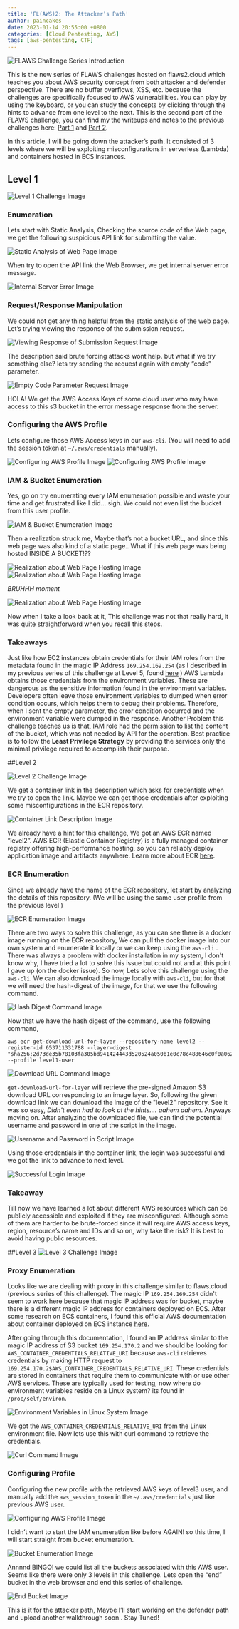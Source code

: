 ```yaml
---
title: 'FL(AWS)2: The Attacker’s Path'
author: paincakes
date: 2023-01-14 20:55:00 +0800
categories: [Cloud Pentesting, AWS]
tags: [aws-pentesting, CTF]
---
```


<img src="https://miro.medium.com/v2/resize:fit:720/format:webp/1*5ilH_X6zvgVygO4eL07h5A.png" alt="FLAWS Challenge Series Introduction">

This is the new series of FLAWS challenges hosted on flaws2.cloud which teaches you about AWS security concept from both attacker and defender perspective. There are no buffer overflows, XSS, etc. because the challenges are specifically focused to AWS vulnerabilities. You can play by using the keyboard, or you can study the concepts by clicking through the hints to advance from one level to the next. This is the second part of the FLAWS challenge, you can find my the writeups and notes to the previous challenges here: [Part 1](/posts/flaws-part-1) and [Part 2](/posts/flaws-part-2).

In this article, I will be going down the attacker’s path. It consisted of 3 levels where we will be exploiting misconfigurations in serverless (Lambda) and containers hosted in ECS instances.

## Level 1
<img src="https://miro.medium.com/v2/resize:fit:720/format:webp/1*Z_dLbks1ewZ5kaw9e8rpFA.png" alt="Level 1 Challenge Image">

### Enumeration
Lets start with Static Analysis, Checking the source code of the Web page, we get the following suspicious API link for submitting the value.

<img src="https://miro.medium.com/v2/resize:fit:720/format:webp/1*JiIhhq-5NE0-NdsOUVQkKA.png" alt="Static Analysis of Web Page Image">

When try to open the API link the Web Browser, we get internal server error message.

<img src="https://miro.medium.com/v2/resize:fit:720/format:webp/1*S90h4YsxE6M-r5XN0r_cmg.png" alt="Internal Server Error Image">

### Request/Response Manipulation

We could not get any thing helpful from the static analysis of the web page. Let’s trying viewing the response of the submission request.

<img src="https://miro.medium.com/v2/resize:fit:720/format:webp/1*TZCWPJcAggZx0X5afrHm7A.png" alt="Viewing Response of Submission Request Image">

The description said brute forcing attacks wont help. but what if we try something else? lets try sending the request again with empty “code” parameter.

<img src="https://miro.medium.com/v2/resize:fit:720/format:webp/1*URV0wwnWolcEwNwpoMJoAw.png" alt="Empty Code Parameter Request Image">

HOLA! We get the AWS Access Keys of some cloud user who may have access to this s3 bucket in the error message response from the server.

### Configuring the AWS Profile

Lets configure those AWS Access keys in our `aws-cli`. (You will need to add the session token at `~/.aws/credentials` manually).

<img src="https://miro.medium.com/v2/resize:fit:640/format:webp/1*3Gke8q2urC0usd4of4waEQ.png" alt="Configuring AWS Profile Image">
<img src="https://miro.medium.com/v2/resize:fit:640/format:webp/1*KX2As01RvOsQshYqnxEbmQ.png" alt="Configuring AWS Profile Image">

### IAM & Bucket Enumeration

Yes, go on try enumerating every IAM enumeration possible and waste your time and get frustrated like I did… sigh.
We could not even list the bucket from this user profile.

<img src="https://miro.medium.com/v2/resize:fit:720/format:webp/1*Hzq5lZi90b1RKGguTR65FA.png" alt="IAM & Bucket Enumeration Image">  

Then a realization struck me, Maybe that’s not a bucket URL, and since this web page was also kind of a static page.. What if this web page was being hosted INSIDE A BUCKET!??

<img src="https://miro.medium.com/v2/resize:fit:720/format:webp/1*fr5wiJe2u8BPKILNyWDAwg.png" alt="Realization about Web Page Hosting Image"> 
<img src="https://miro.medium.com/v2/resize:fit:720/format:webp/1*e7_A5nr0aN7805J_NiSjtA.png" alt="Realization about Web Page Hosting Image"> 

*BRUHHH moment*

<img src="https://miro.medium.com/v2/resize:fit:720/format:webp/1*qehOlLUdsxqqTVFOuEsafw.png" alt="Realization about Web Page Hosting Image"> 

Now when I take a look back at it, This challenge was not that really hard, it was quite straightforward when you recall this steps.

### Takeaways
Just like how EC2 instances obtain credentials for their IAM roles from the metadata found in the magic IP Address `169.254.169.254` (as I described in my previous series of this challenge at Level 5, found [here](/posts/flaws-part-2) ) AWS Lambda obtains those credentials from the environment variables. These are dangerous as the sensitive information found in the environment variables. Developers often leave those environment variables to dumped when error condition occurs, which helps them to debug their problems. Therefore, when I sent the empty parameter, the error condition occurred and the environment variable were dumped in the response.
Another Problem this challenge teaches us is that, IAM role had the permission to list the content of the bucket, which was not needed by API for the operation. Best practice is to follow the **Least Privilege Strategy** by providing the services only the minimal privilege required to accomplish their purpose.

##Level 2

<img src="https://miro.medium.com/v2/resize:fit:720/format:webp/1*z20y11HByhNYD7qd9E2LAA.png" alt="Level 2 Challenge Image"> 

We get a container link in the description which asks for credentials when we try to open the link. Maybe we can get those credentials after exploiting some misconfigurations in the ECR repository.

<img src="https://miro.medium.com/v2/resize:fit:720/format:webp/1*gFs158smxbSO51DxrUEj2A.png" alt="Container Link Description Image"> 

We already have a hint for this challenge, We got an AWS ECR named “level2”.
AWS ECR (Elastic Container Registry) is a fully managed container registry offering high-performance hosting, so you can reliably deploy application image and artifacts anywhere. Learn more about ECR [here](https://aws.amazon.com/ecr/).

### ECR Enumeration
Since we already have the name of the ECR repository, let start by analyzing the details of this repository. (We will be using the same user profile from the previous level )

<img src="https://miro.medium.com/v2/resize:fit:720/format:webp/1*oZ_iR76YfG3IlKdYo7oyzA.png" alt="ECR Enumeration Image"> 

There are two ways to solve this challenge, as you can see there is a docker image running on the ECR repository, We can pull the docker image into our own system and enumerate it locally or we can keep using the `aws-cli` . There was always a problem with docker installation in my system, I don't know why, I have tried a lot to solve this issue but could not and at this point I gave up (on the docker issue). So now, Lets solve this challenge using the `aws-cli`. We can also download the image locally with `aws-cli`, but for that we will need the hash-digest of the image, for that we use the following command.

<img src="https://miro.medium.com/v2/resize:fit:720/format:webp/1*Q-Ow-bezvuGzIHELGNkqTw.png" alt="Hash Digest Command Image"> 

Now that we have the hash digest of the command, use the following command,

```
aws ecr get-download-url-for-layer --repository-name level2 --register-id 653711331788 --layer-digest "sha256:2d73de35b78103fa305bd941424443d520524a050b1e0c78c488646c0f0a0621" --profile level1-user

```
<img src='https://miro.medium.com/v2/resize:fit:720/format:webp/1*bbALzkwfrwDYRlSkc4sfSw.png' alt="Download URL Command Image"> 

`get-download-url-for-layer` will retrieve the pre-signed Amazon S3 download URL corresponding to an image layer. So, following the given download link we can download the image of the "level2" repository. See it was so easy, *Didn't even had to look at the hints.... aahem aahem*. Anyways moving on.
After analyzing the downloaded file, we can find the potential username and password in one of the script in the image.

<img src='https://miro.medium.com/v2/resize:fit:720/format:webp/1*NoWobm3b2zlm6h3xetDcDg.png' alt="Username and Password in Script Image"> 

Using those credentials in the container link, the login was successful and we got the link to advance to next level.

<img src='https://miro.medium.com/v2/resize:fit:640/format:webp/1*GNUgR8vpa2e2iLGxFG0hrA.png' alt="Successful Login Image"> 

### Takeaway
Till now we have learned a lot about different AWS resources which can be publicly accessible and exploited if they are misconfigured. Although some of them are harder to be brute-forced since it will require AWS access keys, region, resource’s name and IDs and so on, why take the risk? It is best to avoid having public resources.


##Level 3
<img src='https://miro.medium.com/v2/resize:fit:640/format:webp/1*oGDN12Yl93F7hAsOq7Uh8g.png' alt="Level 3 Challenge Image"> 

### Proxy Enumeration
Looks like we are dealing with proxy in this challenge similar to flaws.cloud (previous series of this challenge). The magic IP `169.254.169.254` didn't seem to work here because that magic IP address was for bucket, maybe there is a different magic IP address for containers deployed on ECS. After some research on ECS containers, I found this official AWS documentation about container deployed on ECS instance [here](https://aws.amazon.com/blogs/compute/a-guide-to-locally-testing-containers-with-amazon-ecs-local-endpoints-and-docker-compose/).

After going through this documentation, I found an IP address similar to the magic IP address of S3 bucket `169.254.170.2` and we should be looking for `AWS_CONTAINER_CREDENTIALS_RELATIVE_URI` because `aws-cli` retrieves credentials by making HTTP request to `169.254.170.2$AWS_CONTAINER_CREDENTIALS_RELATIVE_URI`.
These credentials are stored in containers that require them to communicate with or use other AWS services. These are typically used for testing, now where do environment variables reside on a Linux system? its found in `/proc/self/environ`.

<img src='https://miro.medium.com/v2/resize:fit:720/format:webp/1*KMpug0GSrxM2BtXyttXG6g.png' alt="Environment Variables in Linux System Image"> 

We got the `AWS_CONTAINER_CREDENTIALS_RELATIVE_URI` from the Linux environment file. Now lets use this with curl command to retrieve the credentials.

<img src='https://miro.medium.com/v2/resize:fit:720/format:webp/1*OAkGGGM4mNnNMY4L0_5q3g.png' alt="Curl Command Image"> 

### Configuring Profile
Configuring the new profile with the retrieved AWS keys of level3 user, and manually add the `aws_session_token` in the `~/.aws/credentials` just like previous AWS user.

<img src='https://miro.medium.com/v2/resize:fit:640/format:webp/1*lw5FquruwgxIdaN8Pjrm2A.png' alt="Configuring AWS Profile Image"> 

I didn’t want to start the IAM enumeration like before AGAIN! so this time, I will start straight from bucket enumeration.

<img src='https://miro.medium.com/v2/resize:fit:640/format:webp/1*MaBUW9ljq-TWBCT75HHXSw.png' alt="Bucket Enumeration Image"> 

Annnnd BINGO! we could list all the buckets associated with this AWS user. Seems like there were only 3 levels in this challenge. Lets open the “end” bucket in the web browser and end this series of challenge.

<img src='https://miro.medium.com/v2/resize:fit:720/format:webp/1*5Fq1ievi2eff3SxzP72olA.png' alt="End Bucket Image"> 


This is it for the attacker path, Maybe I’ll start working on the defender path and upload another walkthrough soon..
Stay Tuned!

